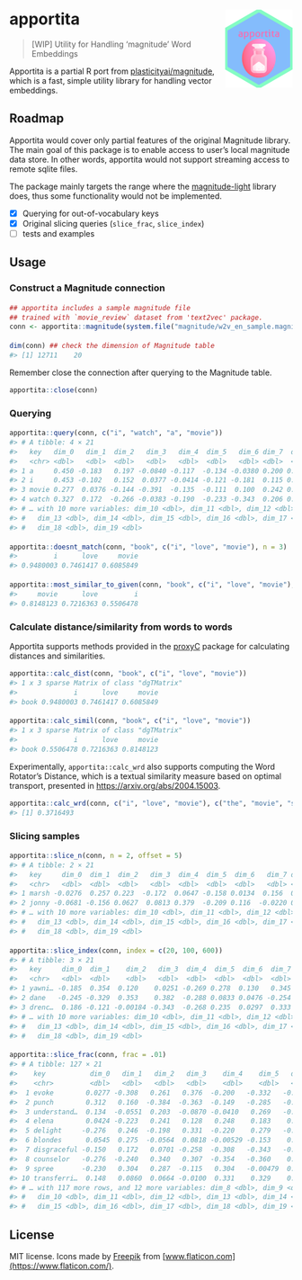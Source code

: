 
<!-- README.md is generated from README.Rmd. Please edit that file -->

# apportita <a href='https://paithiov909.github.io/apportita'><img src='man/figures/logo.png' align="right" height="139" /></a>

> \[WIP\] Utility for Handling ‘magnitude’ Word Embeddings

<!-- badges: start -->
<!-- badges: end -->

Apportita is a partial R port from
[plasticityai/magnitude](https://github.com/plasticityai/magnitude),
which is a fast, simple utility library for handling vector embeddings.

## Roadmap

Apportita would cover only partial features of the original Magnitude
library. The main goal of this package is to enable access to user’s
local magnitude data store. In other words, apportita would not support
streaming access to remote sqlite files.

The package mainly targets the range where the
[magnitude-light](https://github.com/davebulaval/magnitude-light)
library does, thus some functionality would not be implemented.

-   [x] Querying for out-of-vocabulary keys
-   [x] Original slicing queries (`slice_frac`, `slice_index`)
-   [ ] tests and examples

## Usage

### Construct a Magnitude connection

``` r
## apportita includes a sample magnitude file
## trained with `movie_review` dataset from 'text2vec' package.
conn <- apportita::magnitude(system.file("magnitude/w2v_en_sample.magnitude", package = "apportita"))

dim(conn) ## check the dimension of Magnitude table
#> [1] 12711    20
```

Remember close the connection after querying to the Magnitude table.

``` r
apportita::close(conn)
```

### Querying

``` r
apportita::query(conn, c("i", "watch", "a", "movie"))
#> # A tibble: 4 × 21
#>   key   dim_0   dim_1  dim_2   dim_3   dim_4  dim_5   dim_6 dim_7  dim_8  dim_9
#>   <chr> <dbl>   <dbl>  <dbl>   <dbl>   <dbl>  <dbl>   <dbl> <dbl>  <dbl>  <dbl>
#> 1 a     0.450 -0.183   0.197 -0.0840 -0.117  -0.134 -0.0380 0.200 0.232  -0.248
#> 2 i     0.453 -0.102   0.152  0.0377 -0.0414 -0.121 -0.181  0.115 0.0691 -0.316
#> 3 movie 0.277  0.0376 -0.144 -0.391  -0.135  -0.111  0.100  0.242 0.295  -0.147
#> 4 watch 0.327  0.172  -0.266 -0.0383 -0.190  -0.233 -0.343  0.206 0.127  -0.173
#> # … with 10 more variables: dim_10 <dbl>, dim_11 <dbl>, dim_12 <dbl>,
#> #   dim_13 <dbl>, dim_14 <dbl>, dim_15 <dbl>, dim_16 <dbl>, dim_17 <dbl>,
#> #   dim_18 <dbl>, dim_19 <dbl>

apportita::doesnt_match(conn, "book", c("i", "love", "movie"), n = 3)
#>         i      love     movie 
#> 0.9480003 0.7461417 0.6085849

apportita::most_similar_to_given(conn, "book", c("i", "love", "movie"), n = 3)
#>     movie      love         i 
#> 0.8148123 0.7216363 0.5506478
```

### Calculate distance/similarity from words to words

Apportita supports methods provided in the
[proxyC](https://github.com/koheiw/proxyC) package for calculating
distances and similarities.

``` r
apportita::calc_dist(conn, "book", c("i", "love", "movie"))
#> 1 x 3 sparse Matrix of class "dgTMatrix"
#>              i      love     movie
#> book 0.9480003 0.7461417 0.6085849

apportita::calc_simil(conn, "book", c("i", "love", "movie"))
#> 1 x 3 sparse Matrix of class "dgTMatrix"
#>              i      love     movie
#> book 0.5506478 0.7216363 0.8148123
```

Experimentally, `apportita::calc_wrd` also supports computing the Word
Rotator’s Distance, which is a textual similarity measure based on
optimal transport, presented in <https://arxiv.org/abs/2004.15003>.

``` r
apportita::calc_wrd(conn, c("i", "love", "movie"), c("the", "movie", "shows", "blue", "sky"))
#> [1] 0.3716493
```

### Slicing samples

``` r
apportita::slice_n(conn, n = 2, offset = 5)
#> # A tibble: 2 × 21
#>   key     dim_0  dim_1  dim_2   dim_3  dim_4  dim_5  dim_6   dim_7 dim_8  dim_9
#>   <chr>   <dbl>  <dbl>  <dbl>   <dbl>  <dbl>  <dbl>  <dbl>   <dbl> <dbl>  <dbl>
#> 1 marsh -0.0276  0.257 0.223  -0.172  0.0647 -0.158 0.0134  0.156  0.203 -0.311
#> 2 jonny -0.0681 -0.156 0.0627  0.0813 0.379  -0.209 0.116  -0.0220 0.251 -0.224
#> # … with 10 more variables: dim_10 <dbl>, dim_11 <dbl>, dim_12 <dbl>,
#> #   dim_13 <dbl>, dim_14 <dbl>, dim_15 <dbl>, dim_16 <dbl>, dim_17 <dbl>,
#> #   dim_18 <dbl>, dim_19 <dbl>

apportita::slice_index(conn, index = c(20, 100, 600))
#> # A tibble: 3 × 21
#>   key     dim_0  dim_1    dim_2   dim_3  dim_4  dim_5  dim_6  dim_7 dim_8  dim_9
#>   <chr>   <dbl>  <dbl>    <dbl>   <dbl>  <dbl>  <dbl>  <dbl>  <dbl> <dbl>  <dbl>
#> 1 yawni… -0.185  0.354  0.120    0.0251 -0.269 0.278  0.130   0.345 0.277 0.0802
#> 2 dane   -0.245 -0.329  0.353    0.382  -0.288 0.0833 0.0476 -0.254 0.186 0.385 
#> 3 drenc…  0.186 -0.121 -0.00184 -0.343  -0.268 0.235  0.0297  0.333 0.286 0.259 
#> # … with 10 more variables: dim_10 <dbl>, dim_11 <dbl>, dim_12 <dbl>,
#> #   dim_13 <dbl>, dim_14 <dbl>, dim_15 <dbl>, dim_16 <dbl>, dim_17 <dbl>,
#> #   dim_18 <dbl>, dim_19 <dbl>

apportita::slice_frac(conn, frac = .01)
#> # A tibble: 127 × 21
#>    key           dim_0   dim_1   dim_2   dim_3    dim_4    dim_5   dim_6   dim_7
#>    <chr>         <dbl>   <dbl>   <dbl>   <dbl>    <dbl>    <dbl>   <dbl>   <dbl>
#>  1 evoke        0.0277 -0.308   0.261   0.376  -0.200   -0.332   -0.362  -0.204 
#>  2 punch        0.312   0.160  -0.384  -0.363  -0.149   -0.285   -0.0197  0.429 
#>  3 understand…  0.134  -0.0551  0.203  -0.0870 -0.0410   0.269   -0.249   0.195 
#>  4 elena        0.0424 -0.223   0.241   0.128   0.248    0.183    0.136   0.0188
#>  5 delight     -0.276   0.246  -0.198   0.331  -0.220    0.279   -0.0885 -0.282 
#>  6 blondes      0.0545  0.275  -0.0564  0.0818 -0.00529 -0.153    0.0395 -0.226 
#>  7 disgraceful -0.150   0.172   0.0701 -0.258  -0.308   -0.343   -0.0298 -0.271 
#>  8 counselor   -0.276  -0.240   0.340   0.307  -0.354   -0.360    0.322  -0.0357
#>  9 spree       -0.230   0.304   0.287  -0.115   0.304   -0.00479  0.0880  0.131 
#> 10 transferri…  0.148   0.0860  0.0664 -0.0100  0.331    0.329    0.144  -0.198 
#> # … with 117 more rows, and 12 more variables: dim_8 <dbl>, dim_9 <dbl>,
#> #   dim_10 <dbl>, dim_11 <dbl>, dim_12 <dbl>, dim_13 <dbl>, dim_14 <dbl>,
#> #   dim_15 <dbl>, dim_16 <dbl>, dim_17 <dbl>, dim_18 <dbl>, dim_19 <dbl>
```

## License

MIT license. Icons made by [Freepik](https://www.freepik.com) from
[www.flaticon.com](https://www.flaticon.com/).
